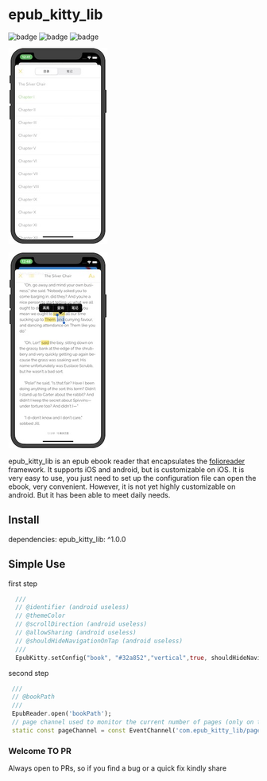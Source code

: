 # epub_kitty_lib

![badge](https://img.shields.io/badge/build-passing-brightgreen)
![badge](https://img.shields.io/badge/version-0.1.7-orange)
![badge](https://img.shields.io/badge/platform-flutter-lightgrey)

![1](1.jpeg)

![2](2.jpeg)

epub_kitty_lib is an epub ebook reader that encapsulates the [folioreader](https://folioreader.github.io/FolioReaderKit/) framework.
  It supports iOS and android, but is customizable on iOS.
  It is very easy to use, you just need to set up the configuration file can open the ebook, very convenient.
  However, it is not yet highly customizable on android.
  But it has been able to meet daily needs.

## Install

  dependencies:
    epub_kitty_lib: ^1.0.0

## Simple Use

  first step

  ```dart
    ///
    // @identifier (android useless)
    // @themeColor
    // @scrollDirection (android useless)
    // @allowSharing (android useless)
    // @shouldHideNavigationOnTap (android useless)
    ///
    EpubKitty.setConfig("book", "#32a852","vertical",true, shouldHideNavigationOnTap:false);
```

  second step

 ```dart
  ///
  // @bookPath
  ///
  EpubReader.open('bookPath');
  // page channel used to monitor the current number of pages (only on the ios side)
  static const pageChannel = const EventChannel('com.epub_kitty_lib/page');
```

### Welcome TO PR

 Always open to PRs, so if you find a bug or a quick fix kindly share

